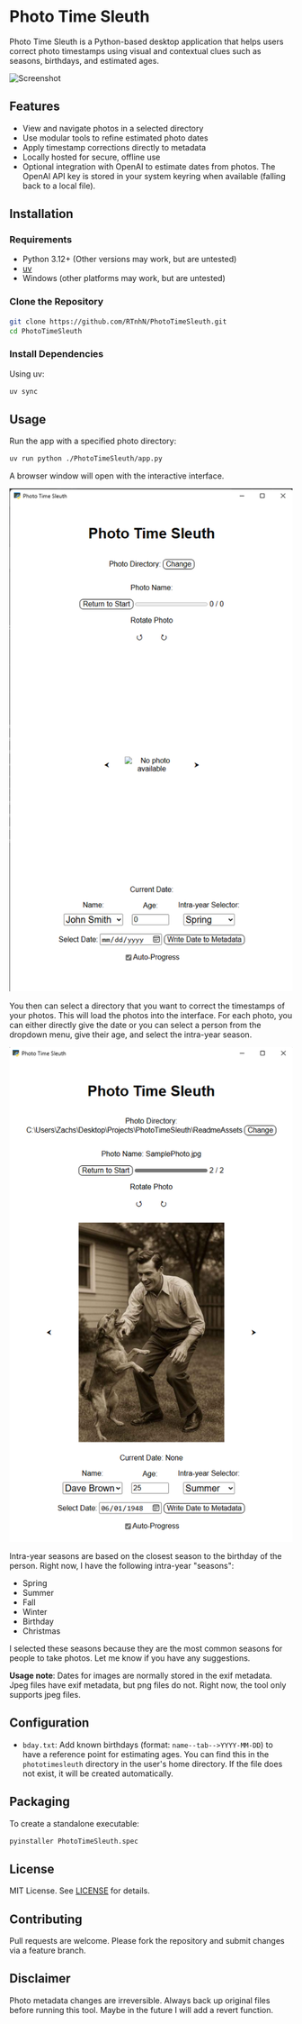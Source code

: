 # Photo Time Sleuth

Photo Time Sleuth is a Python-based desktop application that helps users correct photo timestamps using visual and contextual clues such as seasons, birthdays, and estimated ages.

![Screenshot](./favicon.ico)


## Features

* View and navigate photos in a selected directory
* Use modular tools to refine estimated photo dates
* Apply timestamp corrections directly to metadata
* Locally hosted for secure, offline use
* Optional integration with OpenAI to estimate dates from photos. The OpenAI API
  key is stored in your system keyring when available (falling back to a local
  file).

## Installation

### Requirements

* Python 3.12+ (Other versions may work, but are untested)
* [uv](https://docs.astral.sh/uv/)
* Windows (other platforms may work, but are untested)

### Clone the Repository

```bash
git clone https://github.com/RTnhN/PhotoTimeSleuth.git
cd PhotoTimeSleuth
```

### Install Dependencies

Using uv:

```bash
uv sync
```

## Usage

Run the app with a specified photo directory:

```bash
uv run python ./PhotoTimeSleuth/app.py 
```

A browser window will open with the interactive interface.

![Screenshot](./ReadmeAssets/app.png)

You then can select a directory that you want to correct the timestamps of your photos. This will load the photos into the interface. For each photo, you can either directly give the date or you can select a person from the dropdown menu, give their age, and select the intra-year season.

![Screenshot](./ReadmeAssets/Demo.png)

Intra-year seasons are based on the closest season to the birthday of the person. Right now, I have the following intra-year "seasons":

* Spring
* Summer
* Fall
* Winter
* Birthday
* Christmas

I selected these seasons because they are the most common seasons for people to take photos. Let me know if you have any suggestions.

**Usage note**: Dates for images are normally stored in the exif metadata. Jpeg files have exif metadata, but png files do not. Right now, the tool only supports jpeg files.

## Configuration

* `bday.txt`: Add known birthdays (format: `name--tab-->YYYY-MM-DD`) to have a reference point for estimating ages. You can find this in the `phototimesleuth` directory in the user's home directory. If the file does not exist, it will be created automatically.


## Packaging

To create a standalone executable:

```bash
pyinstaller PhotoTimeSleuth.spec
```
## License

MIT License. See [LICENSE](LICENSE) for details.

## Contributing

Pull requests are welcome. Please fork the repository and submit changes via a feature branch.

## Disclaimer

Photo metadata changes are irreversible. Always back up original files before running this tool. Maybe in the future I will add a revert function.



